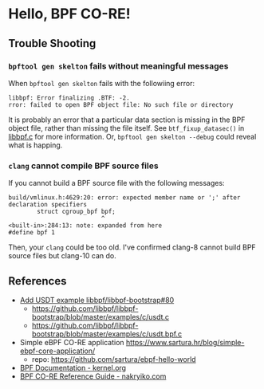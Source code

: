 # Hello, BPF CO-RE!

## Trouble Shooting

### `bpftool gen skelton` fails without meaningful messages

When `bpftool gen skelton` fails with the followiing error:

```
libbpf: Error finalizing .BTF: -2.
rror: failed to open BPF object file: No such file or directory
```

It is probably an error that a particular data section is missing in the BPF object file, rather than missing the file itself. See `btf_fixup_datasec()` in [libbpf.c](https://github.com/libbpf/libbpf/blob/master/src/libbpf.c) for more information. Or, `bpftool gen skelton --debug` could reveal what is happing.
### `clang` cannot compile BPF source files

If you cannot build a BPF source file with the following messages:

```
build/vmlinux.h:4629:20: error: expected member name or ';' after declaration specifiers
        struct cgroup_bpf bpf;
                          ^
<built-in>:284:13: note: expanded from here
#define bpf 1
```

Then, your `clang` could be too old. I've confirmed clang-8 cannot build BPF source files but clang-10 can do.

## References

* [Add USDT example libbpf/libbpf-bootstrap#80](https://github.com/libbpf/libbpf-bootstrap/pull/80)
  * https://github.com/libbpf/libbpf-bootstrap/blob/master/examples/c/usdt.c
  * https://github.com/libbpf/libbpf-bootstrap/blob/master/examples/c/usdt.bpf.c
* Simple eBPF CO-RE application https://www.sartura.hr/blog/simple-ebpf-core-application/
  * repo: https://github.com/sartura/ebpf-hello-world
* [BPF Documentation - kernel.org](https://www.kernel.org/doc/html/latest/bpf/)
* [BPF CO-RE Reference Guide - nakryiko.com](https://nakryiko.com/posts/bpf-core-reference-guide/)
